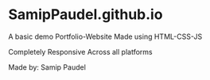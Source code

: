 # SamipPaudel.github.io


A basic demo Portfolio-Website Made using HTML-CSS-JS 

Completely Responsive Across all platforms

Made by: Samip Paudel
